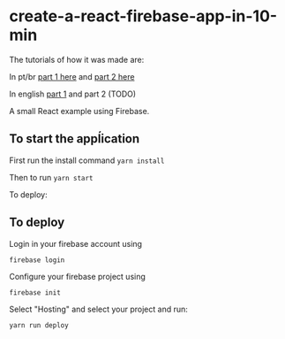# create-a-react-firebase-app-in-10-min

The tutorials of how it was made are:

In pt/br [part 1 here](https://blog.tecsinapse.com.br/criando-uma-aplica%C3%A7%C3%A3o-react-firebase-passo-a-passo-9ebc5a8a442f) and [part 2 here](https://blog.tecsinapse.com.br/utilizando-react-redux-firebase-2bf93ea9f422)

In english [part 1](https://blog.tecsinapse.com.br/creating-a-react-firebase-web-app-step-by-step-7a585a8deed1) and part 2 (TODO)


A small React example using Firebase.

## To start the appĺication

First run the install command `yarn install`

Then to run `yarn start`

To deploy:

## To deploy

Login in your firebase account using

`firebase login`

Configure your firebase project using

`firebase init`

Select "Hosting" and select your project and run:

`yarn run deploy`
